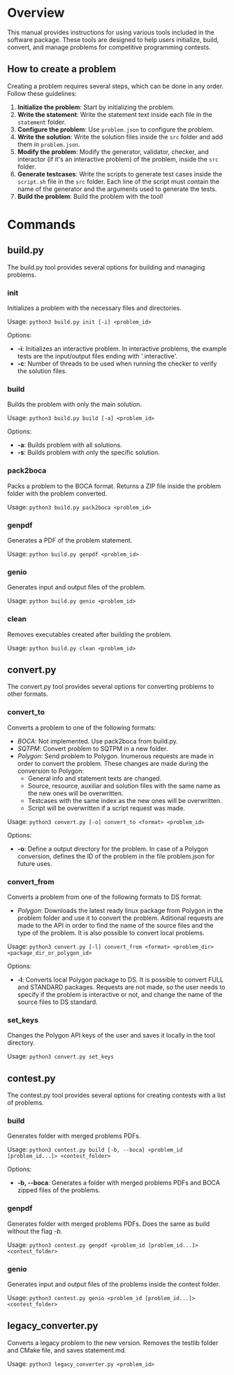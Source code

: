 # Overview

This manual provides instructions for using various tools included in the software package. These tools are designed to help users initialize, build, convert, and manage problems for competitive programming contests.

## How to create a problem

Creating a problem requires several steps, which can be done in any order. Follow these guidelines:

1. **Initialize the problem**: Start by initializing the problem.
2. **Write the statement**: Write the statement text inside each file in the `statement` folder.
3. **Configure the problem**: Use `problem.json` to configure the problem.
4. **Write the solution**: Write the solution files inside the `src` folder and add them in `problem.json`.
5. **Modify the problem**: Modify the generator, validator, checker, and interactor (if it's an interactive problem) of the problem, inside the `src` folder.
6. **Generate testcases**: Write the scripts to generate test cases inside the `script.sh` file in the `src` folder. Each line of the script must contain the name of the generator and the arguments used to generate the tests.
7. **Build the problem**: Build the problem with the tool!

# Commands
## build.py

The build.py tool provides several options for building and managing problems.

### init

Initializes a problem with the necessary files and directories.

Usage: `python3 build.py init [-i] <problem_id>`

Options:
- **-i**: Initializes an interactive problem. In interactive problems, the example tests are the input/output files ending with '.interactive'.
- **-c**: Number of threads to be used when running the checker to verify the solution files.

### build

Builds the problem with only the main solution.

Usage: `python3 build.py build [-a] <problem_id>`

Options: 
- **-a**: Builds problem with all solutions.
- **-s**: Builds problem with only the specific solution.

### pack2boca

Packs a problem to the BOCA format. Returns a ZIP file inside the problem folder with the problem converted.

Usage: `python3 build.py pack2boca <problem_id>` 

### genpdf

Generates a PDF of the problem statement.

Usage: `python build.py genpdf <problem_id>`

### genio

Generates input and output files of the problem.

Usage: `python build.py genio <problem_id>`

### clean

Removes executables created after building the problem.

Usage: `python build.py clean <problem_id>`

## convert.py

The convert.py tool provides several options for converting problems to other formats.

### convert_to

Converts a problem to one of the following formats:

- *BOCA*: Not implemented. Use pack2boca from build.py.
- *SQTPM*: Convert problem to SQTPM in a new folder. 
- *Polygon*: Send problem to Polygon. Inumerous requests are made in order to convert the problem. These changes are made during the conversion to Polygon:
    - General info and statement texts are changed.
    - Source, resource, auxiliar and solution files with the same name as the new ones will be overwritten.
    - Testcases with the same index as the new ones will be overwritten.
    - Script will be overwritten if a script request was made.

Usage: `python3 convert.py [-o] convert_to <format> <problem_id>`

Options:
- **-o**: Define a output directory for the problem. In case of a Polygon conversion, defines the ID of the problem in the file problem.json for future uses.

### convert_from

Converts a problem from one of the following formats to DS format:
- *Polygon*: Downloads the latest ready linux package from Polygon in the problem folder and use it to convert the problem. Aditional requests are made to the API in order to find the name of the source files and the type of the problem. It is also possible to convert local problems.

Usage: `python3 convert.py [-l] convert_from <format> <problem_dir> <package_dir_or_polygon_id>`

Options:
- **-l**: Converts local Polygon package to DS. It is possible to convert FULL and STANDARD packages. Requests are not made, so the user needs to specify if the problem is interactive or not, and change the name of the source files to DS standard.

### set_keys

Changes the Polygon API keys of the user and saves it locally in the tool directory.

Usage: `python3 convert.py set_keys`

## contest.py

The contest.py tool provides several options for creating contests with a list of problems.

### build

Generates folder with merged problems PDFs. 

Usage: `python3 contest.py build [-b, --boca] <problem_id [problem_id...]> <contest_folder>` 

Options:
- **-b, --boca**: Generates a folder with merged problems PDFs and BOCA zipped files of the problems.

### genpdf

Generates folder with merged problems PDFs. Does the same as build without the flag *-b*.

Usage: `python3 contest.py genpdf <problem_id [problem_id...]> <contest_folder>` 

### genio

Generates input and output files of the problems inside the contest folder.

Usage: `python3 contest.py genio <problem_id [problem_id...]> <contest_folder>`

## legacy_converter.py

Converts a legacy problem to the new version. Removes the testlib folder and CMake file, and saves statement.md.

Usage: `python3 legacy_converter.py <problem_id>`
